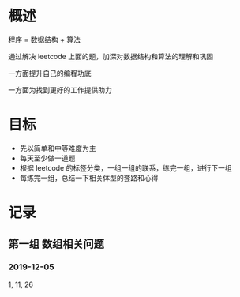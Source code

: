 # 概述

程序 = 数据结构 + 算法

通过解决 leetcode 上面的题，加深对数据结构和算法的理解和巩固

一方面提升自己的编程功底

一方面为找到更好的工作提供助力

# 目标

* 先以简单和中等难度为主
* 每天至少做一道题
* 根据 leetcode 的标签分类，一组一组的联系，练完一组，进行下一组
* 每练完一组，总结一下相关体型的套路和心得

# 记录

## 第一组 数组相关问题

### 2019-12-05

1, 11, 26
